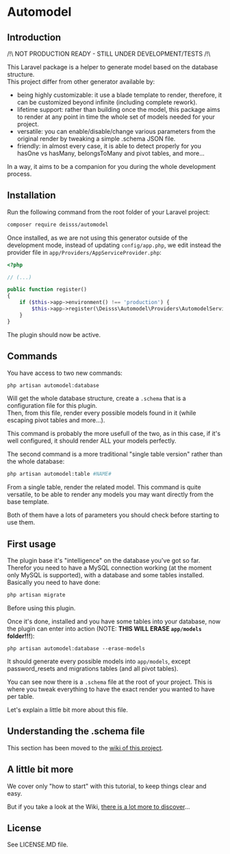 # Automodel



## Introduction

/!\ NOT PRODUCTION READY - STILL UNDER DEVELOPMENT/TESTS /!\

This Laravel package is a helper to generate model based on the database
structure.  
This project differ from other generator available by:
  * being highly customizable: it use a blade template to render, therefore,
  it can be customized beyond infinite (including complete rework).
  * lifetime support: rather than building once the model, this package
  aims to render at any point in time the whole set of models needed
  for your project.
  * versatile: you can enable/disable/change various parameters from
  the original render by tweaking a simple .schema JSON file.
  * friendly: in almost every case, it is able to detect properly for you
  hasOne vs hasMany, belongsToMany and pivot tables, and more...

In a way, it aims to be a companion for you during the whole development process.


## Installation

Run the following command from the root folder of your Laravel project:
```bash
composer require deisss/automodel
```
Once installed, as we are not using this generator outside of the
development mode, instead of updating ```config/app.php```,
we edit instead the provider file in ```app/Providers/AppServiceProvider.php```:

```php
<?php

// (...)

public function register()
{
    if ($this->app->environment() !== 'production') {
        $this->app->register(\Deisss\Automodel\Providers\AutomodelServiceProvider::class);
    }
}
```

The plugin should now be active.



## Commands

You have access to two new commands:
```bash
php artisan automodel:database
```
Will get the whole database structure, create a ```.schema``` that is a configuration
file for this plugin.  
Then, from this file, render every possible models found in it (while escaping pivot
tables and more...).  

This command is probably the more usefull of the two, as in this case, if it's well
configured, it should render ALL your models perfectly.

The second command is a more traditional "single table version" rather 
than the whole database:

```bash
php artisan automodel:table #NAME#
```
From a single table, render the related model. This command is quite versatile, to be
able to render any models you may want directly from the base template.


Both of them have a lots of parameters you should check before starting to use them.




## First usage

The plugin base it's "intelligence" on the database you've got so far. Therefor you need
to have a MySQL connection working (at the moment only MySQL is supported),
with a database and some tables installed. Basically you need to have done:
```bash
php artisan migrate
```
Before using this plugin.

Once it's done, installed and you have some tables into your database, now the plugin can
enter into action (NOTE: **THIS WILL ERASE ```app/models``` folder!!!**):
```
php artisan automodel:database --erase-models
```
It should generate every possible models into ```app/models```, except password_resets and
 migrations tables (and all pivot tables).

You can see now there is a ```.schema``` file at the root of your project. This is
where you tweak everything to have the exact render you wanted to have per table.

Let's explain a little bit more about this file.



## Understanding the .schema file

This section has been moved to the [wiki of this project](Understanding-.schema-file-structure).



## A little bit more

We cover only "how to start" with this tutorial, to keep things clear and easy.

But if you take a look at the Wiki, [there is a lot more to discover](home)...


## License

See LICENSE.MD file.
